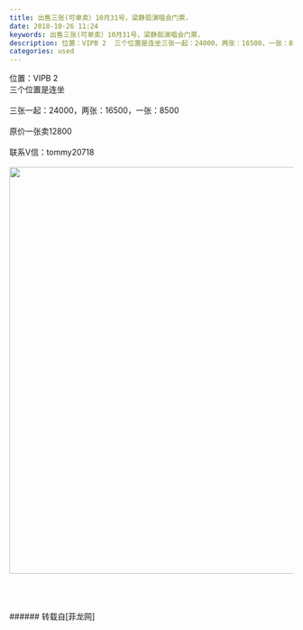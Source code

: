 ```yaml
---
title: 出售三张(可单卖）10月31号，梁静茹演唱会门票，
date: 2018-10-26 11:24
keywords: 出售三张(可单卖）10月31号，梁静茹演唱会门票，
description: 位置：VIPB 2  三个位置是连坐三张一起：24000，两张：16500，一张：8500原价一张卖12800联系V信：tommy20718
categories: used
---
```

<td class="t_f" id="postmessage_2168203">

位置：VIPB 2  <br/>
三个位置是连坐<br/>
<br/>
三张一起：24000，两张：16500，一张：8500<br/>
<br/>
原价一张卖12800<br/>
<br/>
联系V信：tommy20718<br/>
<br/>
<img alt="" border="0" class="zoom" data-cf-modified-0b052f9ab9c8b825a7a47ce3-="" file="https://k.feilongwang.net/img/cms/750x750.jpg" id="aimg_TZBD9" lazyloadthumb="1" onclick="" onmouseover="" src="https://k.feilongwang.net/img/cms/750x750.jpg"/><br/>
<img alt="" border="0" class="zoom" data-cf-modified-0b052f9ab9c8b825a7a47ce3-="" file="http://k.feilongwang.net/25-large_default/ticket.jpg" height="720" id="aimg_C7B3z" onclick="" onmouseover="" src="http://k.feilongwang.net/25-large_default/ticket.jpg" style="cursor:pointer" width="720"/><br/>
<br/>
<br/>
<br/>
</td>
###### 转载自[菲龙网]